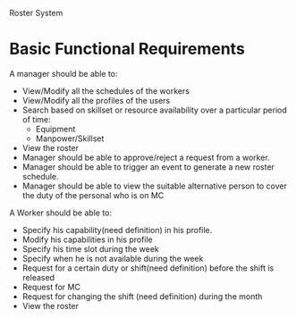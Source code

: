 Roster System

# Basic Functional Requirements
A manager should be able to:
- View/Modify all the schedules of the workers 
- View/Modify all the profiles of the users
- Search based on skillset or resource availability over a particular period of time:
    - Equipment
    - Manpower/Skillset
- View the roster
- Manager should be able to approve/reject a request from a worker.
- Manager should be able to trigger an event to generate a new roster schedule.
- Manager should be able to view the suitable alternative person to cover the duty of the personal who is on MC


A Worker should be able to:
- Specify his capability(need definition) in his profile. 
- Modify his capabilities in his profile
- Specify his time slot during the week
- Specify when he is not available during the week 
- Request for a certain duty or shift(need definition) before the shift is released
- Request for MC
- Request for changing the shift (need definition) during the month 
- View the roster 
